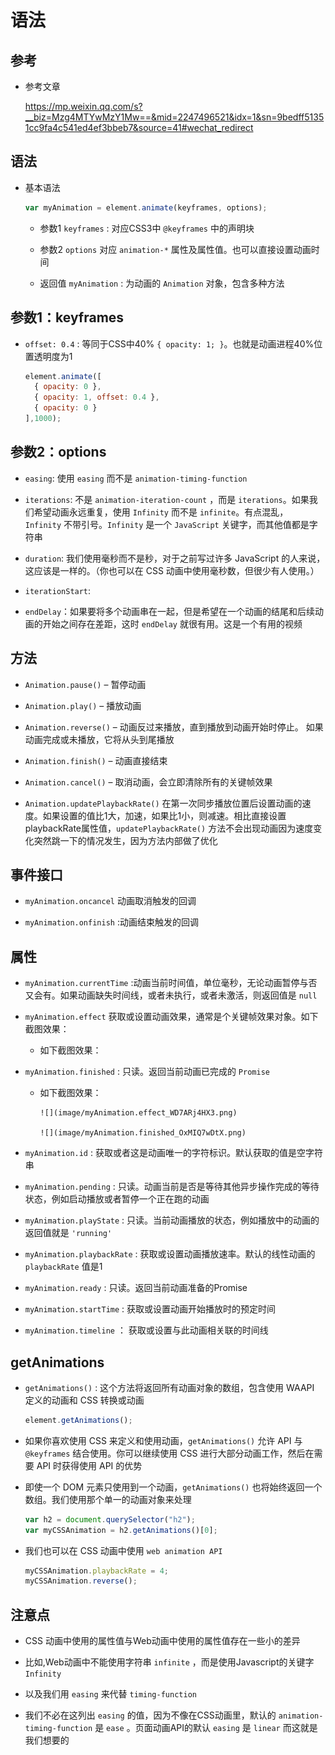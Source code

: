 # 语法

## 参考

- 参考文章

    <https://mp.weixin.qq.com/s?__biz=Mzg4MTYwMzY1Mw==&mid=2247496521&idx=1&sn=9bedff51351cc9fa4c541ed4ef3bbeb7&source=41#wechat_redirect>

## 语法

- 基本语法

    ```js
    var myAnimation = element.animate(keyframes, options);
    ```

  - 参数1 `keyframes` : 对应CSS3中 `@keyframes` 中的声明块

  - 参数2 `options` 对应 `animation-*` 属性及属性值。也可以直接设置动画时间

  - 返回值 `myAnimation` : 为动画的 `Animation` 对象，包含多种方法

## 参数1：keyframes

- `offset: 0.4` : 等同于CSS中40% `{ opacity: 1; }`。也就是动画进程40%位置透明度为1

    ```js
    element.animate([
      { opacity: 0 },
      { opacity: 1, offset: 0.4 },
      { opacity: 0 }
    ],1000);
    ```

## 参数2：options

- `easing`: 使用 `easing` 而不是 `animation-timing-function`

- `iterations`: 不是 `animation-iteration-count` ，而是 `iterations`。如果我们希望动画永远重复，使用 `Infinity` 而不是 `infinite`。有点混乱， `Infinity` 不带引号。`Infinity` 是一个 `JavaScript` 关键字，而其他值都是字符串

- `duration`: 我们使用毫秒而不是秒，对于之前写过许多 JavaScript 的人来说，这应该是一样的。（你也可以在 CSS 动画中使用毫秒数，但很少有人使用。）

- `iterationStart`:

- `endDelay`：如果要将多个动画串在一起，但是希望在一个动画的结尾和后续动画的开始之间存在差距，这时 `endDelay` 就很有用。这是一个有用的视频

## 方法

- `Animation.pause()` – 暂停动画

- `Animation.play()` – 播放动画

- `Animation.reverse()` – 动画反过来播放，直到播放到动画开始时停止。 如果动画完成或未播放，它将从头到尾播放

- `Animation.finish()` – 动画直接结束

- `Animation.cancel()` – 取消动画，会立即清除所有的关键帧效果

- `Animation.updatePlaybackRate()` 在第一次同步播放位置后设置动画的速度。如果设置的值比1大，加速，如果比1小，则减速。相比直接设置playbackRate属性值，`updatePlaybackRate()` 方法不会出现动画因为速度变化突然跳一下的情况发生，因为方法内部做了优化

## 事件接口

- `myAnimation.oncancel` 动画取消触发的回调

- `myAnimation.onfinish` :动画结束触发的回调

## 属性

- `myAnimation.currentTime` :动画当前时间值，单位毫秒，无论动画暂停与否又会有。如果动画缺失时间线，或者未执行，或者未激活，则返回值是 `null`

- `myAnimation.effect` 获取或设置动画效果，通常是个关键帧效果对象。如下截图效果：

  - 如下截图效果：

- `myAnimation.finished` : 只读。返回当前动画已完成的 `Promise`

  - 如下截图效果：

        ![](image/myAnimation.effect_WD7ARj4HX3.png)

        ![](image/myAnimation.finished_OxMIQ7wDtX.png)

- `myAnimation.id` : 获取或者这是动画唯一的字符标识。默认获取的值是空字符串

- `myAnimation.pending` : 只读。动画当前是否是等待其他异步操作完成的等待状态，例如启动播放或者暂停一个正在跑的动画

- `myAnimation.playState` : 只读。当前动画播放的状态，例如播放中的动画的返回值就是 `'running'`

- `myAnimation.playbackRate` : 获取或设置动画播放速率。默认的线性动画的 `playbackRate` 值是1

- `myAnimation.ready` : 只读。返回当前动画准备的Promise

- `myAnimation.startTime` : 获取或设置动画开始播放时的预定时间

- `myAnimation.timeline` ： 获取或设置与此动画相关联的时间线

## getAnimations

- `getAnimations()` : 这个方法将返回所有动画对象的数组，包含使用 WAAPI 定义的动画和 CSS 转换或动画

    ```js
    element.getAnimations();
    ```

- 如果你喜欢使用 CSS 来定义和使用动画，`getAnimations()` 允许 API 与 `@keyframes` 结合使用。你可以继续使用 CSS 进行大部分动画工作，然后在需要 API 时获得使用 API 的优势

- 即使一个 DOM 元素只使用到一个动画，`getAnimations()` 也将始终返回一个数组。我们使用那个单一的动画对象来处理

    ```js
    var h2 = document.querySelector("h2");
    var myCSSAnimation = h2.getAnimations()[0];
    ```

- 我们也可以在 CSS 动画中使用 `web animation API`

    ```js
    myCSSAnimation.playbackRate = 4;
    myCSSAnimation.reverse();
    ```

## 注意点

- CSS 动画中使用的属性值与Web动画中使用的属性值存在一些小的差异

- 比如,Web动画中不能使用字符串 `infinite` ，而是使用Javascript的关键字 `Infinity`

- 以及我们用 `easing` 来代替 `timing-function`

- 我们不必在这列出 `easing` 的值，因为不像在CSS动画里，默认的 `animation-timing-function` 是 `ease` 。页面动画API的默认 `easing` 是 `linear` 而这就是我们想要的

